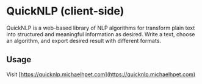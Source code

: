 # QuickNLP (client-side)

QuickNLP is a web-based library of NLP algorithms for transform plain text into structured and meaningful information as desired. Write a text, choose an algorithm, and export desired result with different formats.

## Usage

Visit [https://quicknlp.michaelhpet.com](https://quicknlp.michaelhpet.com)
